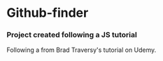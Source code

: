 # Github-finder

### Project created following a JS tutorial

Following a from Brad Traversy's tutorial on Udemy. 

